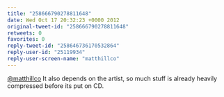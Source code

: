 ```yaml
---
title: "258666790278811648"
date: Wed Oct 17 20:32:23 +0000 2012
original-tweet-id: "258666790278811648"
retweets: 0
favorites: 0
reply-tweet-id: "258646736170532864"
reply-user-id: "25119934"
reply-user-screen-name: "matthillco"
---
```

<a href="https://twitter.com/matthillco">@matthillco</a> It also depends on the artist, so much stuff is already heavily compressed before its put on CD.
